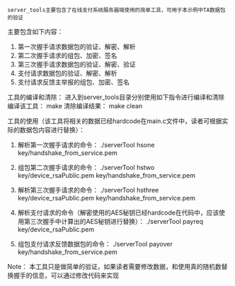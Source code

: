     server_tools主要包含了在线支付系统服务器端使用的简单工具，可用于本示例中TA数据包的验证
主要包含如下内容：
1. 第一次握手请求数据包的验证、解密、解析
2. 第二次握手请求的组包、加密、签名
3. 第三次握手请求数据包的验证、解密、验证
4. 支付请求数据包的验证、解密、解析
5. 支付请求反馈主举报的组包、加密、签名

工具的编译和清除：
   进入到server_tools目录分别使用如下指令进行编译和清除
          编译该工具：   make
        清除编译结果：   make clean

工具的使用（该工具将相关的数据已经hardcode在main.c文件中，读者可根据实际的数据包内容进行替换）：

1. 解析第一次握手请求的命令：
      ./serverTool hsone key/handshake_from_service.pem 

2. 组包第二次握手请求的命令：
      ./serverTool hstwo key/device_rsaPublic.pem key/handshake_from_service.pem
      
3. 解析第三次握手请求的命令：
      ./serverTool hsthree key/device_rsaPublic.pem key/handshake_from_service.pem

4. 解析支付请求的命令（解密使用的AES秘钥已经hardcode在代码中，应该使用第三次握手中计算出的AES秘钥进行替换）：
      ./serverTool payreq key/device_rsaPublic.pem

5. 组包支付请求反馈数据包的命令：
      ./serverTool payover key/handshake_from_service.pem
      
Note： 本工具只是做简单的验证，如果读者需要修改数据，和使用真的随机数替换握手的信息，可以通过修改代码来实现
